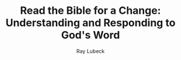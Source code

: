 ---
author: "Ray Lubeck"
title: "Read the Bible for a Change: Understanding and Responding to God's Word"
publisher: "Authentic and World Vision"
links:
  amazon: "https://www.amazon.com/Read-Bible-Change-Understanding-Responding/dp/1932805362"
authorCitation: "Lubeck, R."
year: "2005"
---